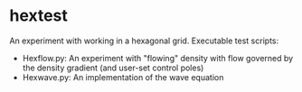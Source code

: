 # hextest
An experiment with working in a hexagonal grid.
Executable test scripts:
  - Hexflow.py: An experiment with "flowing" density with flow governed by the density gradient (and user-set control poles)
  - Hexwave.py: An implementation of the wave equation
